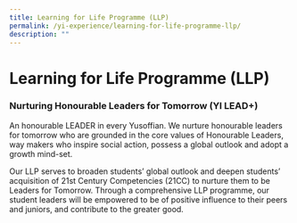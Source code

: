 ```yaml
---
title: Learning for Life Programme (LLP)
permalink: /yi-experience/learning-for-life-programme-llp/
description: ""
---
```

# **Learning for Life Programme (LLP)**

### Nurturing Honourable Leaders for Tomorrow (YI LEAD+)

An honourable LEADER in every Yusoffian. We nurture honourable leaders for tomorrow who are grounded in the core values of Honourable Leaders, way makers who inspire social action, possess a global outlook and adopt a growth mind-set.

Our LLP serves to broaden students’ global outlook and deepen students’ acquisition of 21st Century Competencies (21CC) to nurture them to be Leaders for Tomorrow. Through a comprehensive LLP programme, our student leaders will be empowered to be of positive influence to their peers and juniors, and contribute to the greater good.